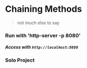 # Chaining Methods
>not much else to say

### Run with 'http-server -p 8080'  
##### Access with `http://localhost:8080`

### Solo Project
